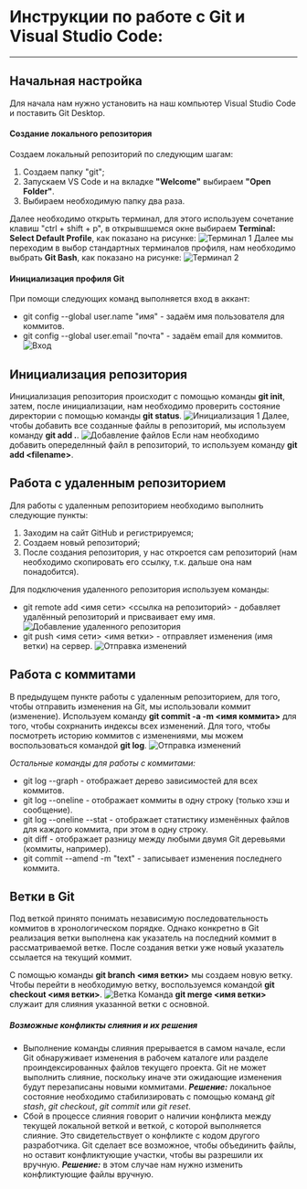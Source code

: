 # Инструкции по работе c Git и Visual Studio Code: 
***
## Начальная настройка
Для начала нам нужно установить на наш компьютер Visual Studio Code и поставить Git Desktop.

#### Создание локального репозитория
Создаем локальный репозиторий по следующим шагам:
1. Cоздаем папку "git";
2. Запускаем VS Code и на вкладке __"Welcome"__ выбираем __"Open Folder"__.
3. Выбираем необходимую папку два раза.

Далее необходимо открыть терминал, для этого используем сочетание клавиш "ctrl + shift + p", в открывшшемся окне выбираем __Terminal: Select Default Profile__, как показано на рисунке:
![Терминал 1](https://i.imgur.com/Y0fz83Q.png)
Далее мы переходим в выбор стандартных терминалов профиля, нам необходимо выбрать __Git Bash__, как показано на рисунке:
![Терминал 2](https://i.imgur.com/VXxeETy.png)

#### Инициализация профиля Git
При помощи следующих команд выполняется вход в аккант:
* git config --global user.[]()name "имя" - задаём имя пользователя для коммитов.
* git config --global user.email "почта" - задаём email для коммитов.
![Вход](https://i.imgur.com/Sq5lJv7.png)

## Инициализация репозитория
Инициализация репозитория происходит с помощью команды __git init__, затем, после инициализации, нам необходимо проверить состояние директории с помощью команды __git status__.
![Инициализация 1](https://i.imgur.com/jvpPByk.png)
Далее, чтобы добавить все созданные файлы в репозиторий, мы используем команду __git add .__.
![Добавление файлов](https://i.imgur.com/eMyJun4.png)
Если нам необходимо добавить опеределнный файл в репозиторий, то используем команду __git add <filеname>__.

## Работа с удаленным репозиторием
Для работы с удаленным репозиторием необходимо выполнить следующие пункты:
1. Заходим на сайт GitHub и регистрируемся;
2. Создаем новый репозиторий;
3. После создания репозитория, у нас откроется сам репозиторий (нам необходимо скопировать его ссылку, т.к. дальше она нам понадобится).

Для подключения удаленного репозитория используем команды:
* git remote add <имя сети> <ссылка на репозиторий> - добавляет удалённый репозиторий и присваивает ему имя.
![Добавление удаленного репозитория](https://i.imgur.com/jXffOIq.png)
* git push <имя сети> <имя ветки> - отправляет изменения (имя ветки) на сервер.
![Отправка изменений](https://i.imgur.com/WK6vD0I.png)

## Работа с коммитами
В предыдущем пункте работы с удаленным репозиторием, для того, чтобы отправить изменения на Git, мы использовали коммит (изменение).
Используем команду __git commit -a -m <имя коммита>__ для того, чтобы сохрнанить индексы всех изменений.
Для того, чтобы посмотреть историю коммитов с изменениями, мы можем воспользоваться командой __git log__.
![Отправка изменений](https://i.imgur.com/Y3qNjZY.png)

_Остальные команды для работы с коммитами:_
* git log --graph - отображает дерево зависимостей для всех коммитов.
* git log --oneline - отображает коммиты в одну строку (только хэш и сообщение).
* git log --oneline --stat - отображает статистику изменённых файлов для каждого коммита, при этом в одну строку.
* git diff - отображает разницу между любыми двумя Git деревьями (коммиты, например).
* git commit --amend -m "text" - записывает изменения последнего коммита.

## Ветки в Git
Под веткой принято понимать независимую последовательность коммитов в хронологическом порядке. Однако конкретно в Git реализация ветки выполнена как указатель на последний коммит в рассматриваемой ветке. После создания ветки уже новый указатель ссылается на текущий коммит.

С помощью команды __git branch <имя ветки>__ мы создаем новую ветку. Чтобы перейти в необходимую ветку, воспользуемся командой __git checkout <имя ветки>__.
![Ветка](https://i.imgur.com/eloeR5i.png)
Команда __git merge <имя ветки>__ служаит для слияния указанной ветки с основной.

##### Возможные конфликты слияния и их решения
* Выполнение команды слияния прерывается в самом начале, если Git обнаруживает изменения в рабочем каталоге или разделе проиндексированных файлов текущего проекта. Git не может выполнить слияние, поскольку иначе эти ожидающие изменения будут перезаписаны новыми коммитами.
___Решение:___ локальное состояние необходимо стабилизировать с помощью команд _git stash_, _git checkout_, _git commit_ или _git reset_.
* Сбой в процессе слияния говорит о наличии конфликта между текущей локальной веткой и веткой, с которой выполняется слияние. Это свидетельствует о конфликте с кодом другого разработчика. Git сделает все возможное, чтобы объединить файлы, но оставит конфликтующие участки, чтобы вы разрешили их вручную.
___Решение:___ в этом случае нам нужно изменить конфликтующие файлы вручную.